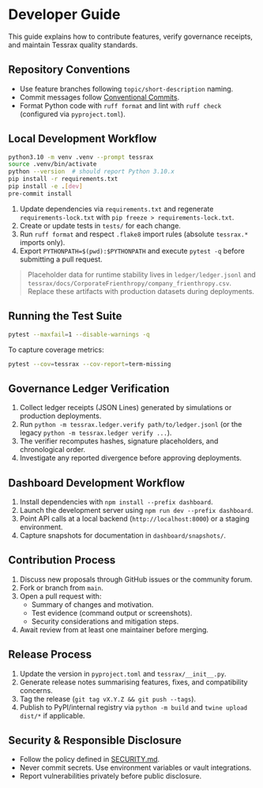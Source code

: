 # Developer Guide

This guide explains how to contribute features, verify governance receipts, and maintain Tessrax quality standards.

## Repository Conventions

- Use feature branches following `topic/short-description` naming.
- Commit messages follow [Conventional Commits](https://www.conventionalcommits.org/en/v1.0.0/).
- Format Python code with `ruff format` and lint with `ruff check` (configured via `pyproject.toml`).

## Local Development Workflow

```bash
python3.10 -m venv .venv --prompt tessrax
source .venv/bin/activate
python --version  # should report Python 3.10.x
pip install -r requirements.txt
pip install -e .[dev]
pre-commit install
```

1. Update dependencies via `requirements.txt` and regenerate `requirements-lock.txt` with `pip freeze > requirements-lock.txt`.
2. Create or update tests in `tests/` for each change.
3. Run `ruff format` and respect `.flake8` import rules (absolute `tessrax.*` imports only).
4. Export `PYTHONPATH=$(pwd):$PYTHONPATH` and execute `pytest -q` before submitting a pull request.

> Placeholder data for runtime stability lives in `ledger/ledger.jsonl` and `tessrax/docs/CorporateFrienthropy/company_frienthropy.csv`. Replace these artifacts with production datasets during deployments.

## Running the Test Suite

```bash
pytest --maxfail=1 --disable-warnings -q
```

To capture coverage metrics:

```bash
pytest --cov=tessrax --cov-report=term-missing
```

## Governance Ledger Verification

1. Collect ledger receipts (JSON Lines) generated by simulations or production deployments.
2. Run `python -m tessrax.ledger.verify path/to/ledger.jsonl` (or the legacy `python -m tessrax.ledger verify ...`).
3. The verifier recomputes hashes, signature placeholders, and chronological order.
4. Investigate any reported divergence before approving deployments.

## Dashboard Development Workflow

1. Install dependencies with `npm install --prefix dashboard`.
2. Launch the development server using `npm run dev --prefix dashboard`.
3. Point API calls at a local backend (`http://localhost:8000`) or a staging environment.
4. Capture snapshots for documentation in `dashboard/snapshots/`.

## Contribution Process

1. Discuss new proposals through GitHub issues or the community forum.
2. Fork or branch from `main`.
3. Open a pull request with:
   - Summary of changes and motivation.
   - Test evidence (command output or screenshots).
   - Security considerations and mitigation steps.
4. Await review from at least one maintainer before merging.

## Release Process

1. Update the version in `pyproject.toml` and `tessrax/__init__.py`.
2. Generate release notes summarising features, fixes, and compatibility concerns.
3. Tag the release (`git tag vX.Y.Z && git push --tags`).
4. Publish to PyPI/internal registry via `python -m build` and `twine upload dist/*` if applicable.

## Security & Responsible Disclosure

- Follow the policy defined in [SECURITY.md](../SECURITY.md).
- Never commit secrets. Use environment variables or vault integrations.
- Report vulnerabilities privately before public disclosure.
